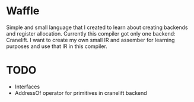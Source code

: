 # Waffle
Simple and small language that I created to learn about creating backends and register allocation. Currently this compiler got only one backend: Cranelift.
I want to create my own small IR and assember for learning purposes and use that IR in this compiler.

# TODO
- Interfaces
- AddressOf operator for primitives in cranelift backend